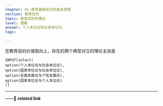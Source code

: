 ```yaml
---
chapter: 01-教育基础知识和基本原理
section: 教育目的
topic: 教育目的的理论
level: 理解
answer: 个人本位论和社会本位论
tags:
  
---
```


在教育目的价值取向上，存在的两个典型对立的理论主张是

```meta-bind
INPUT[select(
option(个人本位论与社会本位论),
option(国家本位论与社会本位论),
option(全面发展论与个性发展论),
option(国家本位论与个人本位论)
)]
```

---
——🔗 ***related link***
